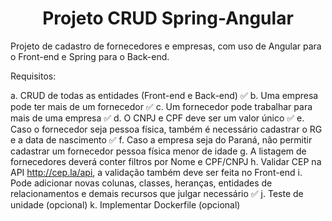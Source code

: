 <h1 align="center">Projeto CRUD Spring-Angular</h1>
<p>
Projeto de cadastro de fornecedores e empresas, com uso de Angular para o Front-end e Spring para o Back-end.

Requisitos:

a. CRUD de todas as entidades (Front-end e Back-end) ✅
b. Uma empresa pode ter mais de um fornecedor ✅
c. Um fornecedor pode trabalhar para mais de uma empresa ✅
d. O CNPJ e CPF deve ser um valor único ✅
e. Caso o fornecedor seja pessoa física, também é necessário cadastrar o RG e a data de nascimento ✅
f. Caso a empresa seja do Paraná, não permitir cadastrar um fornecedor pessoa física menor de idade 
g. A listagem de fornecedores deverá conter filtros por Nome e CPF/CNPJ 
h. Validar CEP na API http://cep.la/api, a validação também deve ser feita no Front-end 
i. Pode adicionar novas colunas, classes, heranças, entidades de relacionamentos e 
demais recursos que julgar necessário ✅
j. Teste de unidade (opcional)
k. Implementar Dockerfile (opcional)
</p>
